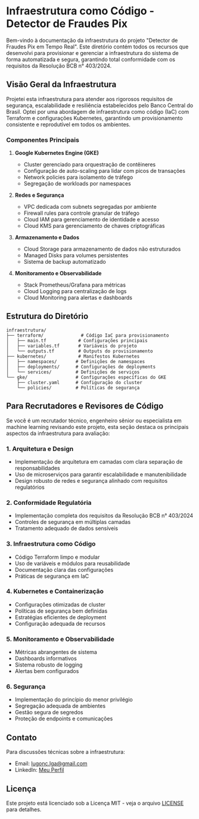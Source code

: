 # Infraestrutura como Código - Detector de Fraudes Pix

Bem-vindo à documentação da infraestrutura do projeto "Detector de Fraudes Pix em Tempo Real". Este diretório contém todos os recursos que desenvolvi para provisionar e gerenciar a infraestrutura do sistema de forma automatizada e segura, garantindo total conformidade com os requisitos da Resolução BCB n° 403/2024.

## Visão Geral da Infraestrutura

Projetei esta infraestrutura para atender aos rigorosos requisitos de segurança, escalabilidade e resiliência estabelecidos pelo Banco Central do Brasil. Optei por uma abordagem de infraestrutura como código (IaC) com Terraform e configurações Kubernetes, garantindo um provisionamento consistente e reprodutível em todos os ambientes.

### Componentes Principais

1. **Google Kubernetes Engine (GKE)**
   - Cluster gerenciado para orquestração de contêineres
   - Configuração de auto-scaling para lidar com picos de transações
   - Network policies para isolamento de tráfego
   - Segregação de workloads por namespaces

2. **Redes e Segurança**
   - VPC dedicada com subnets segregadas por ambiente
   - Firewall rules para controle granular de tráfego
   - Cloud IAM para gerenciamento de identidade e acesso
   - Cloud KMS para gerenciamento de chaves criptográficas

3. **Armazenamento e Dados**
   - Cloud Storage para armazenamento de dados não estruturados
   - Managed Disks para volumes persistentes
   - Sistema de backup automatizado

4. **Monitoramento e Observabilidade**
   - Stack Prometheus/Grafana para métricas
   - Cloud Logging para centralização de logs
   - Cloud Monitoring para alertas e dashboards

## Estrutura do Diretório

```
infraestrutura/
├── terraform/              # Código IaC para provisionamento
│   ├── main.tf            # Configurações principais
│   ├── variables.tf       # Variáveis do projeto
│   └── outputs.tf         # Outputs do provisionamento
├── kubernetes/            # Manifestos Kubernetes
│   ├── namespaces/       # Definições de namespaces
│   ├── deployments/      # Configurações de deployments
│   └── services/         # Definições de serviços
└── gke/                  # Configurações específicas do GKE
    ├── cluster.yaml      # Configuração do cluster
    └── policies/         # Políticas de segurança
```

## Para Recrutadores e Revisores de Código

Se você é um recrutador técnico, engenheiro sênior ou especialista em machine learning revisando este projeto, esta seção destaca os principais aspectos da infraestrutura para avaliação:

### 1. Arquitetura e Design
- Implementação de arquitetura em camadas com clara separação de responsabilidades
- Uso de microserviços para garantir escalabilidade e manutenibilidade
- Design robusto de redes e segurança alinhado com requisitos regulatórios

### 2. Conformidade Regulatória
- Implementação completa dos requisitos da Resolução BCB n° 403/2024
- Controles de segurança em múltiplas camadas
- Tratamento adequado de dados sensíveis

### 3. Infraestrutura como Código
- Código Terraform limpo e modular
- Uso de variáveis e módulos para reusabilidade
- Documentação clara das configurações
- Práticas de segurança em IaC

### 4. Kubernetes e Containerização
- Configurações otimizadas de cluster
- Políticas de segurança bem definidas
- Estratégias eficientes de deployment
- Configuração adequada de recursos

### 5. Monitoramento e Observabilidade
- Métricas abrangentes de sistema
- Dashboards informativos
- Sistema robusto de logging
- Alertas bem configurados

### 6. Segurança
- Implementação do princípio do menor privilégio
- Segregação adequada de ambientes
- Gestão segura de segredos
- Proteção de endpoints e comunicações

## Contato

Para discussões técnicas sobre a infraestrutura:
- Email: lugonc.lga@gmail.com
- LinkedIn: [Meu Perfil](https://www.linkedin.com/in/luanagoncalves05/)

## Licença

Este projeto está licenciado sob a Licença MIT - veja o arquivo [LICENSE](../LICENSE) para detalhes.
